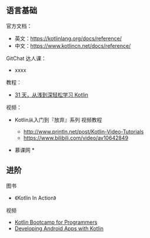 ## 语言基础

官方文档：
* 英文：https://kotlinlang.org/docs/reference/
* 中文：https://www.kotlincn.net/docs/reference/

GitChat 达人课：
* xxxx

教程：
* [31 天，从浅到深轻松学习 Kotlin](https://mp.weixin.qq.com/s/1mp5F4A-pqkaRknY6kAKzA)

视频：
* Kotlin从入门到『放弃』系列 视频教程 
    * http://www.println.net/post/Kotlin-Video-Tutorials
    * https://www.bilibili.com/video/av10642849

* 慕课网
    * 

## 进阶

图书
* 《Kotlin In Action》

视频
* [Kotlin Bootcamp for Programmers](https://cn.udacity.com/course/kotlin-bootcamp-for-programmers--ud9011)
* [Developing Android Apps with Kotlin](https://cn.udacity.com/course/developing-android-apps-with-kotlin--ud9012)
